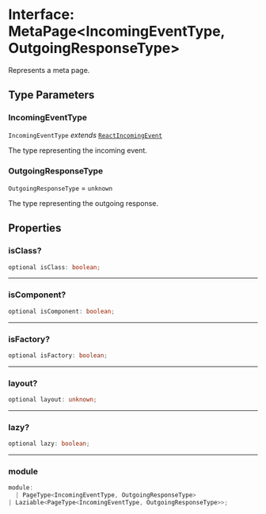 # Interface: MetaPage\<IncomingEventType, OutgoingResponseType\>

Represents a meta page.

## Type Parameters

### IncomingEventType

`IncomingEventType` *extends* [`ReactIncomingEvent`](../type-aliases/ReactIncomingEvent.md)

The type representing the incoming event.

### OutgoingResponseType

`OutgoingResponseType` = `unknown`

The type representing the outgoing response.

## Properties

### isClass?

```ts
optional isClass: boolean;
```

***

### isComponent?

```ts
optional isComponent: boolean;
```

***

### isFactory?

```ts
optional isFactory: boolean;
```

***

### layout?

```ts
optional layout: unknown;
```

***

### lazy?

```ts
optional lazy: boolean;
```

***

### module

```ts
module: 
  | PageType<IncomingEventType, OutgoingResponseType>
| Laziable<PageType<IncomingEventType, OutgoingResponseType>>;
```
